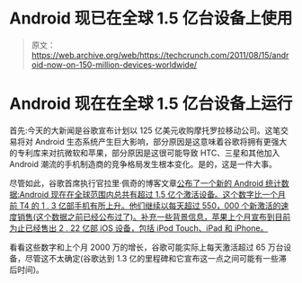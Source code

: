 # Android 现已在全球 1.5 亿台设备上使用 

> 原文：<https://web.archive.org/web/https://techcrunch.com/2011/08/15/android-now-on-150-million-devices-worldwide/>

# Android 现在在全球 1.5 亿台设备上运行

首先:今天的大新闻是谷歌宣布计划以 125 亿美元收购摩托罗拉移动公司。这笔交易将对 Android 生态系统产生巨大影响，部分原因是这意味着谷歌将拥有更强大的专利库来对抗微软和苹果，部分原因是这很可能导致 HTC、三星和其他加入 Android 潮流的手机制造商的竞争格局发生根本变化。是的，这是一件大事。

尽管如此，谷歌首席执行官拉里·佩奇的博客文章[公布了一个新的 Android 统计数据:Android 现在在全球范围内总共有超过 1.5 亿个激活设备。这个数字比一个月前 T4 的 1 . 3 亿部手机有所上升。他们继续以每天超过 550，000 个新激活的速度销售(这个数据之前已经公布过了)。补充一些背景信息，苹果上个月宣布](https://web.archive.org/web/20230205092930/http://googleblog.blogspot.com/2011/08/supercharging-android-google-to-acquire.html)[到目前为止已经售出 2 . 22 亿部 iOS 设备，包括 iPod Touch、iPad 和 iPhone。](https://web.archive.org/web/20230205092930/https://techcrunch.com/2011/07/19/apple-earnings-call-notes/)

看看这些数字和上个月 2000 万的增长，谷歌可能实际上每天激活超过 65 万台设备，尽管这不太确定(谷歌达到 1.3 亿的里程碑和它宣布这一点之间可能有一些滞后时间)。